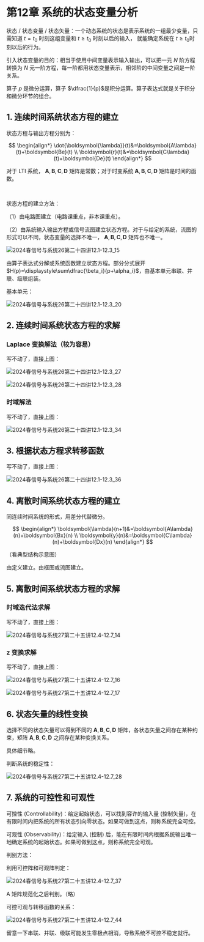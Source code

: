 # 第12章 系统的状态变量分析

状态 / 状态变量 / 状态矢量：一个动态系统的状态是表示系统的一组最少变量，只需知道 $t=t_0$ 时刻这组变量和 $t\geqslant t_0$ 时刻以后的输入， 就能确定系统在 $t\geqslant t_0$​ 时刻以后的行为。

引入状态变量的目的：相当于使用中间变量表示输入输出，可以把一元 $N$ 阶方程转换为 $N$ 元一阶方程，每一阶都用状态变量表示，相邻阶的中间变量之间是一阶关系。

算子 $p$ 是微分运算，算子 $\dfrac{1}{p}$​ 是积分运算。算子表达式就是关于积分和微分环节的组合。

## 1. 连续时间系统状态方程的建立

状态方程与输出方程分别为：

$$
\begin{align*}
\dot{\boldsymbol{\lambda}}(t)&=\boldsymbol{A\lambda}(t)+\boldsymbol{Be}(t) \\
\boldsymbol{r}(t)&=\boldsymbol{C\lambda}(t)+\boldsymbol{De}(t)
\end{align*}
$$

对于 LTI 系统， $\boldsymbol{A},\boldsymbol{B},\boldsymbol{C},\boldsymbol{D}$ 矩阵是常数；对于时变系统 $\boldsymbol{A},\boldsymbol{B},\boldsymbol{C},\boldsymbol{D}$ 矩阵是时间的函数。

<br>

状态方程的建立方法：

（1）由电路图建立（电路课重点，非本课重点）。

（2）由系统输入输出方程或信号流图建立状态方程。对于与给定的系统，流图的形式可以不同，状态变量的选择不唯一， $\boldsymbol{A},\boldsymbol{B},\boldsymbol{C},\boldsymbol{D}$ 矩阵也不唯一。

![2024春信号与系统26第二十四讲12.1-12.3_15](https://cdn.jsdelivr.net/gh/DerrickMarcus/picgo_image/images/ch12_img1.png)

由算子表达式分解或系统函数建立状态方程。部分分式展开 $H(p)=\displaystyle\sum\dfrac{\beta_i}{p+\alpha_i}$​ ，由基本单元串联、并联、级联组装。

基本单元：

![2024春信号与系统26第二十四讲12.1-12.3_20](https://cdn.jsdelivr.net/gh/DerrickMarcus/picgo_image/images/ch12_img2.png)

## 2. 连续时间系统状态方程的求解

### Laplace 变换解法（较为容易）

写不动了，直接上图：

![2024春信号与系统26第二十四讲12.1-12.3_27](https://cdn.jsdelivr.net/gh/DerrickMarcus/picgo_image/images/ch12_img3.png)

![2024春信号与系统26第二十四讲12.1-12.3_28](https://cdn.jsdelivr.net/gh/DerrickMarcus/picgo_image/images/ch12_img4.png)

### 时域解法

写不动了，直接上图：

![2024春信号与系统26第二十四讲12.1-12.3_34](https://cdn.jsdelivr.net/gh/DerrickMarcus/picgo_image/images/ch12_img5.png)

## 3. 根据状态方程求转移函数

写不动了，直接上图：

![2024春信号与系统26第二十四讲12.1-12.3_36](https://cdn.jsdelivr.net/gh/DerrickMarcus/picgo_image/images/ch12_img6.png)

## 4. 离散时间系统状态方程的建立

同连续时间系统的形式，用差分代替微分。

$$
\begin{align*}
\boldsymbol{\lambda}(n+1)&=\boldsymbol{A\lambda}(n)+\boldsymbol{Bx}(n) \\
\boldsymbol{y}(n)&=\boldsymbol{C\lambda}(n)+\boldsymbol{Dx}(n)
\end{align*}
$$

（看典型结构示意图）

由定义建立。由框图或流图建立。

## 5. 离散时间系统状态方程的求解

### 时域迭代法求解

写不动了，直接上图：

![2024春信号与系统27第二十五讲12.4-12.7_14](https://cdn.jsdelivr.net/gh/DerrickMarcus/picgo_image/images/ch12_img7.png)

### z 变换求解

写不动了，直接上图：

![2024春信号与系统27第二十五讲12.4-12.7_16](https://cdn.jsdelivr.net/gh/DerrickMarcus/picgo_image/images/ch12_img8.png)

![2024春信号与系统27第二十五讲12.4-12.7_17](https://cdn.jsdelivr.net/gh/DerrickMarcus/picgo_image/images/ch12_img9.png)

## 6. 状态矢量的线性变换

选择不同的状态矢量可以得到不同的 $\boldsymbol{A},\boldsymbol{B},\boldsymbol{C},\boldsymbol{D}$ 矩阵，各状态矢量之间存在某种约束，矩阵 $\boldsymbol{A},\boldsymbol{B},\boldsymbol{C},\boldsymbol{D}$ 之间存在某种变换关系。

具体细节略。

判断系统的稳定性：

![2024春信号与系统27第二十五讲12.4-12.7_28](https://cdn.jsdelivr.net/gh/DerrickMarcus/picgo_image/images/ch12_img10.png)

## 7. 系统的可控性和可观性

可控性 (Controllability)：给定起始状态，可以找到容许的输入量 (控制矢量)，在有限时间内把系统的所有状态引向零状态。如果可做到这点，则称系统完全可控。

可观性 (Observability)：给定输入 (控制) 后，能在有限时间内根据系统输出唯一地确定系统的起始状态。如果可做到这点，则称系统完全可观。

判别方法：

利用可控阵和可观阵判定：

![2024春信号与系统27第二十五讲12.4-12.7_37](https://cdn.jsdelivr.net/gh/DerrickMarcus/picgo_image/images/ch12_img11.png)

A 矩阵规范化之后判别。（略）

可控可观与转移函数的关系：

![2024春信号与系统27第二十五讲12.4-12.7_44](https://cdn.jsdelivr.net/gh/DerrickMarcus/picgo_image/images/ch12_img12.png)

留意一下串联、并联、级联可能发生零极点相消，导致系统不可控不稳定就行。
